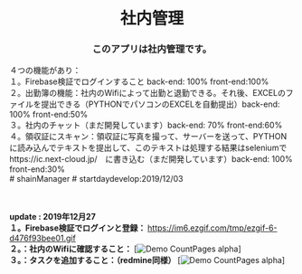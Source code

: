 <h1 align="center">社内管理</h1>

<h3 align="center">
  このアプリは社内管理です。<br/>
  </h3>
  <span>
  ４つの機能があり：<br/>
  １。Firebase検証でログインすること back-end: 100% front-end:100% <br/> 
  ２。出勤簿の機能：社内のWifiによって出勤と退勤できる。それ後、EXCELのファイルを提出できる（PYTHONでパソコンのEXCELを自動提出）back-end: 100% front-end:50%<br/>
  ３。社内のチャット（まだ開発しています）back-end: 70% front-end:60%<br/>
  ４。領収証にスキャン：領収証に写真を撮って、サーバーを送って、PYTHONに読み込んでテキストを提出して、このテキストは処理する結果はseleniumでhttps://ic.next-cloud.jp/　に書き込む（まだ開発しています）back-end: 100% front-end:30%<br/>
# shainManager
# startdaydevelop:2019/12/03
  </span>

</br></br>
<b>update : 2019年12月27</b></br>
<b>１。Firebase検証でログインと登録： </b>
https://im6.ezgif.com/tmp/ezgif-6-d476f93bee01.gif
</br>
<b>２。：社内のWifiに確認すること： </b>
[![Demo CountPages alpha](https://im6.ezgif.com/tmp/ezgif-6-c373369f7c78.gif)]
</br>
<b>３。：タスクを追加すること：（redmine同様） </b>
[![Demo CountPages alpha](https://im6.ezgif.com/tmp/ezgif-6-2040515e380a.gif)]


